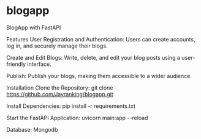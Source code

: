 # blogapp

BlogApp with FastAPI

Features
User Registration and Authentication: Users can create accounts, log in, and securely manage their blogs.

Create and Edit Blogs: Write, delete, and edit your blog posts using a user-friendly interface.

Publish: Publish your blogs, making them accessible to a wider audience. 


Installation
Clone the Repository:
git clone https://github.com/Jayranking/blogapp.git

Install Dependencies:
pip install -r requirements.txt

Start the FastAPI Application:
uvicorn main:app --reload

Database:
Mongodb
